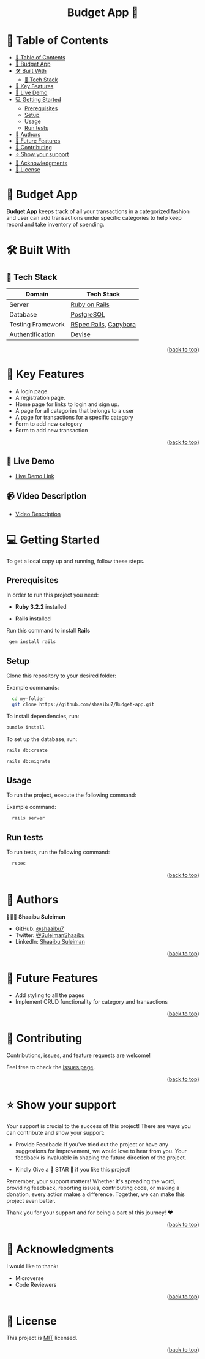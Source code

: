 <a name="readme-top"></a>

<div align="center">
  <h1><b>Budget App 🍲</b></h1>
</div>

<!-- TABLE OF CONTENTS -->

# 📗 Table of Contents

- [📗 Table of Contents](#-table-of-contents)
- [🌯 Budget App ](#-budget-app-)
- [🛠 Built With ](#-built-with-)
  - [📌 Tech Stack ](#-tech-stack-)
- [🎲 Key Features ](#-key-features-)
- [🚀 Live Demo](#live-demo)
- [💻 Getting Started ](#-getting-started-)
  - [Prerequisites](#prerequisites)
  - [Setup](#setup)
  - [Usage](#usage)
  - [Run tests](#run-tests)
- [👥 Authors ](#-authors-)
- [🔭 Future Features ](#-future-features-)
- [🤝 Contributing ](#-contributing-)
- [⭐️ Show your support ](#️-show-your-support-)
- [🙏 Acknowledgments ](#-acknowledgments-)
- [📝 License ](#-license-)

<!-- PROJECT DESCRIPTION -->

# 🌯 Budget App <a name="about-project"></a>

**Budget App** keeps track of all your transactions in a categorized fashion and user can add transactions under specific categories to help keep record and take inventory of spending.

 
# 🛠 Built With <a name="built-with"></a>

## 📌 Tech Stack <a name="tech-stack"></a>

| Domain | Tech Stack |
|--------|--------|
| Server | <a href="https://rubyonrails.org/">Ruby on Rails</a> |
| Database | <a href="https://www.postgresql.org/">PostgreSQL</a> |
| Testing Framework | <a href="https://github.com/rspec/rspec-rails">RSpec Rails,</a> <a href="https://rubydoc.info/github/teamcapybara/capybara">Capybara</a> |
| Authentification | <a href="https://github.com/heartcombo/devise#getting-started">Devise</a> |

<p align="right">(<a href="#readme-top">back to top</a>)</p>
<!-- Features -->

# 🎲 Key Features <a name="key-features"></a>

 - A login page.
 - A registration page.
 - Home page for links to login and sign up.
 - A page for all categories that belongs to a user
 - A page for transactions for a specific category
 - Form to add new category
 - Form to add new transaction

<p align="right">(<a href="#readme-top">back to top</a>)</p>

## 🚀 Live Demo <a name="live-demo"></a>


- [Live Demo Link](https://budget-c1ft.onrender.com)


## 📹 Video Description

- [Video Description](https://www.loom.com/share/bb51379e56854720a0178d1cf8c4d2c5?sid=e109121e-20f7-49f7-b0e0-9bfd8f54962d)


<!-- GETTING STARTED -->

# 💻 Getting Started <a name="getting-started"></a>


To get a local copy up and running, follow these steps.

## Prerequisites

In order to run this project you need:

- **Ruby 3.2.2** installed

- **Rails** installed

Run this command to install **Rails**

```sh
 gem install rails
```
## Setup

Clone this repository to your desired folder:

Example commands:

```sh
  cd my-folder
  git clone https://github.com/shaaibu7/Budget-app.git
```

To install dependencies, run:

```sh
bundle install
```

To set up the database, run:
```sh
rails db:create
```

```sh
rails db:migrate
```

## Usage

To run the project, execute the following command:

Example command:

```sh
  rails server
```

## Run tests

To run tests, run the following command:

```sh
  rspec
```

<p align="right">(<a href="#readme-top">back to top</a>)</p>

<!-- AUTHORS -->

# 👥 Authors <a name="authors"></a>

🧑🏽‍🍳 **Shaaibu Suleiman**

- GitHub: [@shaaibu7](https://github.com/shaaibu7)
- Twitter: [@SuleimanShaaibu](https://twitter.com/SuleimanShaaibu)
- LinkedIn: [Shaaibu Suleiman](https://www.linkedin.com/in/shaaibu-suleiman-119271206/)


<p align="right">(<a href="#readme-top">back to top</a>)</p>

<!-- FUTURE FEATURES -->

# 🔭 Future Features <a name="future-features"></a>

  - Add styling to all the pages
  - Implement CRUD functionality for category and transactions
  
<p align="right">(<a href="#readme-top">back to top</a>)</p>

<!-- CONTRIBUTING -->

# 🤝 Contributing <a name="contributing"></a>

Contributions, issues, and feature requests are welcome!

Feel free to check the [issues page](../../issues/).

<p align="right">(<a href="#readme-top">back to top</a>)</p>

<!-- SUPPORT -->

# ⭐️ Show your support <a name="support"></a>

Your support is crucial to the success of this project! There are ways you can contribute and show your support:

- Provide Feedback: If you've tried out the project or have any suggestions for improvement, we would love to hear from you. Your feedback is invaluable in shaping the future direction of the project.

- Kindly Give a 🌟 STAR 🌟 if you like this project!

Remember, your support matters! Whether it's spreading the word, providing feedback, reporting issues, contributing code, or making a donation, every action makes a difference. Together, we can make this project even better.

Thank you for your support and for being a part of this journey! ❤️

<p align="right">(<a href="#readme-top">back to top</a>)</p>

<!-- ACKNOWLEDGEMENTS -->

# 🙏 Acknowledgments <a name="acknowledgements"></a>

I would like to thank: 
- Microverse
- Code Reviewers
 
<p align="right">(<a href="#readme-top">back to top</a>)</p>

<!-- LICENSE -->

# 📝 License <a name="license"></a>

This project is [MIT](./LICENSE) licensed.

<p align="right">(<a href="#readme-top">back to top</a>)</p>
